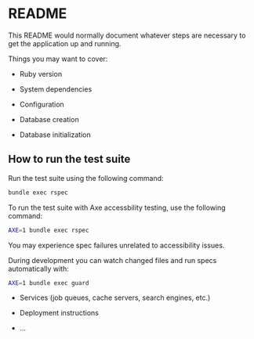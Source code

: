 # README

This README would normally document whatever steps are necessary to get the
application up and running.

Things you may want to cover:

* Ruby version

* System dependencies

* Configuration

* Database creation

* Database initialization

## How to run the test suite

Run the test suite using the following command:

```bash
bundle exec rspec
```

To run the test suite with Axe accessbility testing, use the following command:

```bash
AXE=1 bundle exec rspec
```

You may experience spec failures unrelated to accessibility issues.

During development you can watch changed files and run specs automatically with:

```bash
AXE=1 bundle exec guard
```

* Services (job queues, cache servers, search engines, etc.)

* Deployment instructions

* ...
